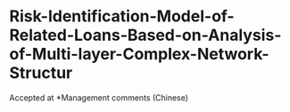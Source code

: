 # Risk-Identification-Model-of-Related-Loans-Based-on-Analysis-of-Multi-layer-Complex-Network-Structur

Accepted at *Management comments (Chinese)
